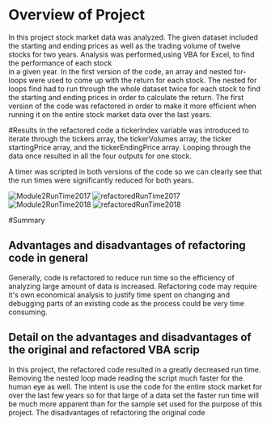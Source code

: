 # Overview of Project
In this project stock market data was analyzed. The given dataset included the starting 
and ending prices as well as the trading volume of twelve stocks for two years.
Analysis was performed,using VBA for Excel, to find the performance of each stock  
in a given year. In the first version of the code, an array and nested for-loops
were used to come up with the return for each stock.
The nested for loops find had to run through the whole dataset twice for each stock to find 
the starting and ending prices in order to calculate the return. 
The first version of the code was refactored in order to make it more efficient when running 
it on the entire stock market data over the last years.  


#Results
In the refactored code a tickerIndex variable was introduced to iterate through the tickers
array, the tickerVolumes array, the ticker startingPrice array, and the tickerEndingPrice array. 
Looping through the data once resulted in all the four outputs for one stock. 

A timer was scripted in both versions of the code so we can clearly see that the run times
were significantly reduced for both years. 

  ![Module2RunTime2017]("C:\Users\nagyf\Downloads\Module2VBA\Module2RunTime2017.png")
  ![refactoredRunTime2017]("C:\Users\nagyf\Downloads\Module2VBA\refactoredRunTime2017.png")
  ![Module2RunTime2018]("C:\Users\nagyf\Downloads\Module2VBA\Module2RunTime2018.png")
  ![refactoredRunTime2018]("C:\Users\nagyf\Downloads\Module2VBA\refactoredRunTime2018.png")

#Summary

## Advantages and disadvantages of refactoring code in general

Generally, code is refactored to reduce run time so the efficiency of 
analyzing large amount of data is increased. Refactoring code may require 
it's own economical analysis to justify time spent on changing and debugging
parts of an existing code as the process could be very time consuming.


## Detail on the advantages and disadvantages of the original and refactored VBA scrip
In this project, the refactored code resulted in a greatly decreased run time.
Removing the nested loop made reading the script much faster for the human eye
as well. The intent is use the code for the entire stock market for over the last
few years so for that large of a data set the faster run time will be much more
apparent than for the sample set used for the purpose of this project.
The disadvantages of refactoring the original code  

